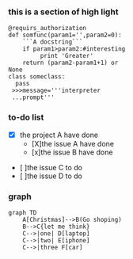### this is a section of high light
``` puthon
@requirs_authorization
def somfunc(param1='',param2=0):
    ```A docstring```
	if param1>param2:#interesting
	     print 'Greater'
	return (param2-param1+1) or
None
class someclass:
  pass
 >>>message='''interpreter
 ...prompt'''
 ```
### to-do list
- [x] the project A have done
  - [X]the issue A have done
  - [x]the issue B have done
- [ ]the issue C to do
- [ ]the issue D to do 

### graph
```
graph TD
    A[Christmas]-->B(Go shoping)
	B-->C{let me think}
    C-->|one| D[laptop]
	C-->|two| E[iphone]
	C-->|three F[car]
```

